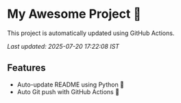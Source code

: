 # My Awesome Project 🚀

This project is automatically updated using GitHub Actions.

_Last updated: 2025-07-20 17:22:08 IST_

## Features
- Auto-update README using Python 🐍
- Auto Git push with GitHub Actions 🤖
